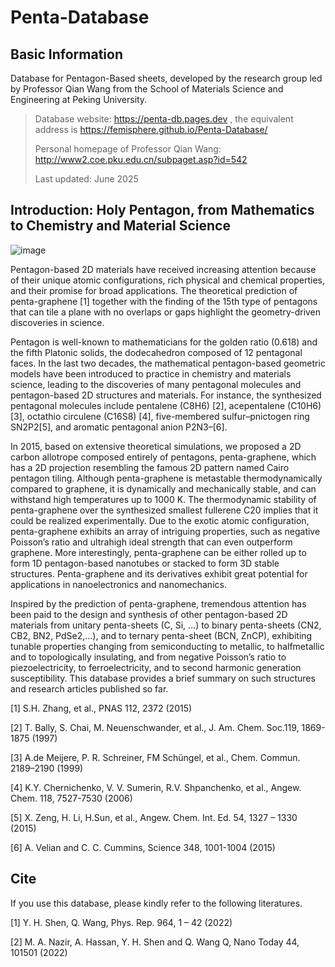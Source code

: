 # Penta-Database
## Basic Information
Database for Pentagon-Based sheets,  developed by the research group led by Professor Qian Wang from the School of Materials Science and Engineering at Peking University.

> Database website: https://penta-db.pages.dev , the equivalent address is https://femisphere.github.io/Penta-Database/
>
> Personal homepage of Professor Qian Wang: http://www2.coe.pku.edu.cn/subpaget.asp?id=542
>
> Last updated: June 2025

## Introduction: Holy Pentagon, from Mathematics to Chemistry and Material Science
![image](https://github.com/user-attachments/assets/be1be052-a36c-4777-b369-1961b444fb01)

  Pentagon-based 2D materials have received increasing attention because of their unique atomic configurations, rich physical and chemical properties, and their promise for broad applications. The theoretical prediction of penta-graphene [1] together with the finding of the 15th type of pentagons that can tile a plane with no overlaps or gaps highlight the geometry-driven discoveries in science.

  Pentagon is well-known to mathematicians for the golden ratio (0.618) and the fifth Platonic solids, the dodecahedron composed of 12 pentagonal faces. In the last two decades, the mathematical pentagon-based geometric models have been introduced to practice in chemistry and materials science, leading to the discoveries of many pentagonal molecules and pentagon-based 2D structures and materials. For instance, the synthesized pentagonal molecules include pentalene (C8H6) [2], acepentalene (C10H6) [3], octathio circulene (C16S8) [4], five-membered sulfur–pnictogen ring SN2P2[5], and aromatic pentagonal anion P2N3–[6].

  In 2015, based on extensive theoretical simulations, we proposed a 2D carbon allotrope composed entirely of pentagons, penta-graphene, which has a 2D projection resembling the famous 2D pattern named Cairo pentagon tiling. Although penta-graphene is metastable thermodynamically compared to graphene, it is dynamically and mechanically stable, and can withstand high temperatures up to 1000 K. The thermodynamic stability of penta-graphene over the synthesized smallest fullerene C20 implies that it could be realized experimentally. Due to the exotic atomic configuration, penta-graphene exhibits an array of intriguing properties, such as negative Poisson’s ratio and ultrahigh ideal strength that can even outperform graphene. More interestingly, penta-graphene can be either rolled up to form 1D pentagon-based nanotubes or stacked to form 3D stable structures. Penta-graphene and its derivatives exhibit great potential for applications in nanoelectronics and nanomechanics.

  Inspired by the prediction of penta-graphene, tremendous attention has been paid to the design and synthesis of other pentagon-based 2D materials from unitary penta-sheets (C, Si, …) to binary penta-sheets (CN2, CB2, BN2, PdSe2,…), and to ternary penta-sheet (BCN, ZnCP), exhibiting tunable properties changing from semiconducting to metallic, to halfmetallic and to topologically insulating, and from negative Poisson’s ratio to piezoelectricity, to ferroelectricity, and to second harmonic generation susceptibility. This database provides a brief summary on such structures and research articles published so far.

[1] S.H. Zhang, et al., PNAS 112, 2372 (2015)

[2] T. Bally, S. Chai, M. Neuenschwander, et al., J. Am. Chem. Soc.119, 1869-1875 (1997)

[3] A.de Meijere, P. R. Schreiner, FM Schüngel, et al., Chem. Commun. 2189–2190 (1999)

[4] K.Y. Chernichenko, V. V. Sumerin, R.V. Shpanchenko, et al., Angew. Chem. 118, 7527-7530 (2006)

[5] X. Zeng, H. Li, H.Sun, et al., Angew. Chem. Int. Ed. 54, 1327 – 1330 (2015)

[6] A. Velian and C. C. Cummins, Science 348, 1001-1004 (2015)

## Cite

If you use this database, please kindly refer to the following literatures.

[1] Y. H. Shen, Q. Wang, Phys. Rep. 964, 1 – 42 (2022)

[2] M. A. Nazir, A. Hassan, Y. H. Shen and Q. Wang Q, Nano Today 44, 101501 (2022)


